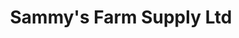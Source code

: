 ---
title: "Sammy's Farm Supply Ltd"
url: /dauphin/sammys-farm-supply-ltd/
shop: Landwirtschaftlich
---